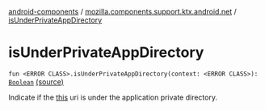 [android-components](../index.md) / [mozilla.components.support.ktx.android.net](index.md) / [isUnderPrivateAppDirectory](./is-under-private-app-directory.md)

# isUnderPrivateAppDirectory

`fun <ERROR CLASS>.isUnderPrivateAppDirectory(context: <ERROR CLASS>): `[`Boolean`](https://kotlinlang.org/api/latest/jvm/stdlib/kotlin/-boolean/index.html) [(source)](https://github.com/mozilla-mobile/android-components/blob/master/components/support/ktx/src/main/java/mozilla/components/support/ktx/android/net/Uri.kt#L65)

Indicate if the [this](is-under-private-app-directory/-this-.md) uri is under the application private directory.

